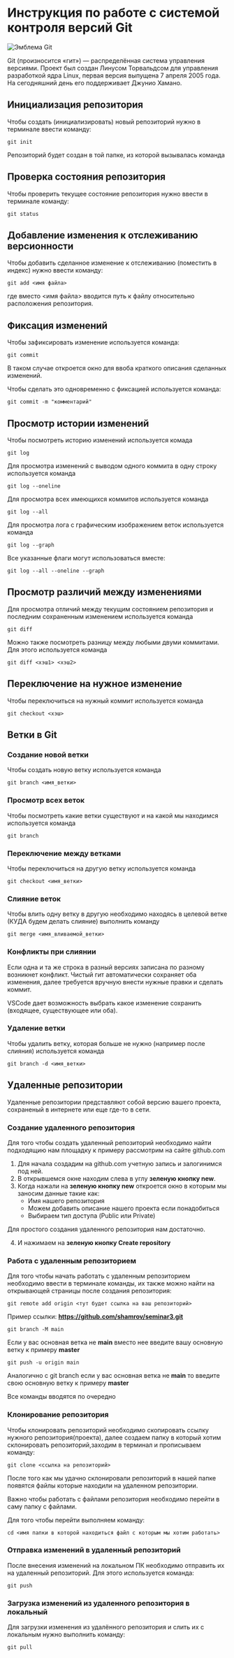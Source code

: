 # **Инструкция по работе с системой контроля версий Git**

![Эмблема Git](git.jpg)

Git (произносится «гит») — распределённая система управления версиями. Проект был создан Линусом Торвальдсом для управления разработкой ядра Linux, первая версия выпущена 7 апреля 2005 года. На сегодняшний день его поддерживает Джунио Хамано.

## Инициализация репозитория

Чтобы создать (инициализировать) новый репозиторий нужно в терминале ввести команду:

    git init

Репозиторий будет создан в той папке, из которой вызывалась команда

## Проверка состояния репозитория

Чтобы проверить текущее состояние репозитория нужно ввести в терминале команду:

    git status

## Добавление изменения к отслеживанию версионности

Чтобы добавить сделанное изменение к отслеживанию (поместить в индекс) нужно ввести команду:

    git add <имя файла>

где вместо <имя файла> вводится путь к файлу относительно расположения репозитория.

## Фиксация изменений

Чтобы зафиксировать изменение используется команда:

    git commit

В таком случае откроется окно для ввоба краткого описания сделанных изменений.

Чтобы сделать это одновременно с фиксацией используется команда:

    git commit -m "комментарий"

## Просмотр истории изменений

Чтобы посмотреть историю изменений используется комада

    git log

Для просмотра изменений с выводом одного коммита в одну строку используется команда

    git log --oneline

Для просмотра всех имеющихся коммитов используется команда

    git log --all

Для просмотра лога с графическим изображением веток используется команда

    git log --graph

Все указанные флаги могут использоваться вместе:

    git log --all --oneline --graph

## Просмотр различий между изменениями

Для просмотра отличий между текущим состоянием репозитория и последним сохраненным изменением используется команда

    git diff

Можно также посмотреть разницу между любыми двуми коммитами. Для этого используется команда

    git diff <хэш1> <хэш2>

## Переключение на нужное изменение

Чтобы переключиться на нужный коммит используется команда

    git checkout <хэш>

## Ветки в Git

### Создание новой ветки

Чтобы создать новую ветку используется команда

    git branch <имя_ветки>

### Просмотр всех веток

Чтобы посмотреть какие ветки существуют и на какой мы находимся используется команда

    git branch

### Переключение между ветками

Чтобы переключиться на другую ветку используется команда

    git checkout <имя_ветки>

### Слияние веток

Чтобы влить одну ветку в другую необходимо находясь в целевой ветке (КУДА будем делать слияние) выполнить команду

    git merge <имя_вливаемой_ветки>

### Конфликты при слиянии

Если одна и та же строка в разный версиях записана по разному возникнет конфликт.
Чистый гит автоматически сохраняет оба изменения, далее требуется вручную внести нужные правки и сделать коммит.

VSСode дает возможность выбрать какое изменение сохранить (входящее, существующее или оба).

### Удаление ветки

Чтобы удалить ветку, которая больше не нужно (например после слияния) используется команда

    git branch -d <имя_ветки>

## Удаленные репозитории

Удаленные репозитории представляют собой версию вашего проекта, сохраненый в интернете или еще где-то в сети.

### Создание удаленного репозитория

Для того чтобы создать удаленный репозиторий необходимо найти подходящию нам площадку к примеру рассмотрим на сайте github.com

1. Для начала создадим на github.com учетную запись и залогинимся под ней.
2. В открывшемся окне находим слева в углу **зеленую кнопку new**.
3. Когда нажали на **зеленую кнопку new** откроется окно в которым мы заносим данные такие как:
    * Имя нашего репозитория
    * Можем добавить описание нашего проекта если понадобиться
    * Выбираем тип доступа (Public или Private)

Для простого создания удаленного репозитория нам достаточно.

4. И нажимаем на **зеленую кнопку Create repository**

### Работа с удаленным репозиторием

Для того чтобы начать работать с удаленным репозиторием необходимо ввести в терминале команды, их также можно найти на открывающей страницы после создания репозитория:

    git remote add origin <тут будет ссылка на ваш репозиторий>

Пример ссылки: **https://github.com/shamrov/seminar3.git**

    git branch -M main 

Если у вас основная ветка не **main** вместо нее введите вашу основную ветку к примеру **master**
    
    git push -u origin main

Аналогично с git branch если у вас основная ветка не **main** то введите свою основную ветку к примеру **master**

Все команды вводятся по очередно 

### Клонирование репозитория

Чтобы клонировать репозиторий необходимо скопировать ссылку нужного репозитория(проекта), далее создаем папку в который хотим склонировать репозиторий,заходим в терминал и прописываем команду:

    git clone <ссылка на репозиторий>

После того как мы удачно склонировали репозиторий в нашей папке появятся файлы которые находили на удаленном репозитории.

Важно чтобы работать с файлами репозитория необходимо перейти в саму папку с файлами.

Для того чтобы перейти выполняем команду:

    cd <имя папки в которой находиться файл с которым мы хотим работать>

### Отправка изменений в удаленный репозиторий

После внесения изменений на локальном ПК необходимо отправить их на удаленный репозиторий. Для этого используется команда:

    git push

### Загрузка изменений из удаленного репозитория в локальный

Для загрузки изменения из удалённого репозитория и слить их с локальным нужно выполнить команду:

    git pull
